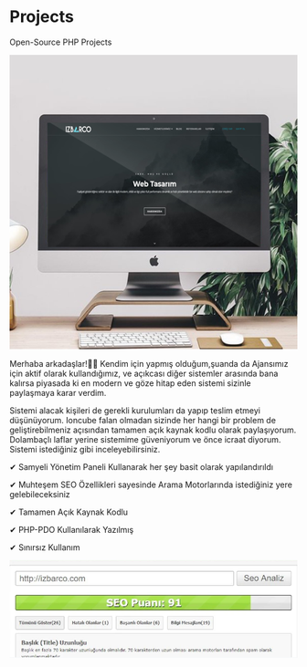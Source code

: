 # Projects
Open-Source PHP Projects

<img src="https://github.com/RSametSamyeli/Projects/blob/main/advancedCorporateAgency/izbarco11.png?raw=true">

Merhaba arkadaşlar!🎉🎊 Kendim için yapmış olduğum,şuanda da Ajansımız için aktif olarak kullandığımız, ve açıkcası diğer sistemler arasında bana kalırsa piyasada ki en modern ve göze hitap eden sistemi sizinle paylaşmaya karar verdim.

Sistemi alacak kişileri de gerekli kurulumları da yapıp teslim etmeyi düşünüyorum. Ioncube falan olmadan sizinde her hangi bir problem de geliştirebilmeniz açısından tamamen açık kaynak kodlu olarak paylaşıyorum. Dolambaçlı laflar yerine sistemime güveniyorum ve önce icraat diyorum. Sistemi istediğiniz gibi inceleyebilirsiniz.

✔ Samyeli Yönetim Paneli Kullanarak her şey basit olarak yapılandırıldı

✔ Muhteşem SEO Özellikleri sayesinde Arama Motorlarında istediğiniz yere gelebileceksiniz

✔ Tamamen Açık Kaynak Kodlu

✔ PHP-PDO Kullanılarak Yazılmış

✔ Sınırsız Kullanım

<img src="https://github.com/RSametSamyeli/Projects/blob/main/advancedCorporateAgency/izbarco22.png?raw=true">
